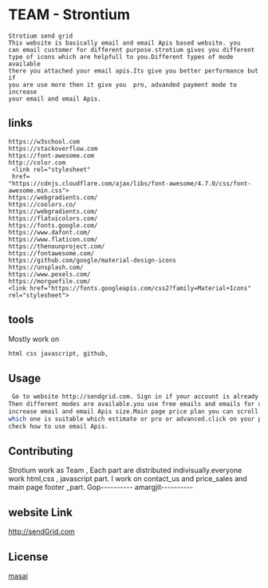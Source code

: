 # TEAM - Strontium
```
Strotium send grid 
This website is basically email and email Apis based website. you 
can email customer for different purpose.strotium gives you different
type of icons which are helpfull to you.Different types of mode available 
there you attached your email apis.Its give you better performance but if
you are use more then it give you  pro, advanded payment mode to increase 
your email and email Apis.
```
## links
```
https://w3school.com
https://stackoverflow.com
https://font-awesome.com
http://color.com
 <link rel="stylesheet" 
 href=
"https://cdnjs.cloudflare.com/ajax/libs/font-awesome/4.7.0/css/font-awesome.min.css">
https://webgradients.com/
https://coolors.co/
https://webgradients.com/
https://flatuicolors.com/
https://fonts.google.com/
https://www.dafont.com/
https://www.flaticon.com/
https://thenounproject.com/
https://fontawesome.com/
https://github.com/google/material-design-icons
https://unsplash.com/
https://www.pexels.com/
https://morguefile.com/
<link href="https://fonts.googleapis.com/css2?family=Material+Icons" rel="stylesheet">
```
## tools
Mostly work on 
```bash
html css javascript, github, 
```
## Usage
```bash 
 Go to website http://sendgrid.com. Sign in if your account is already and go to your login profile. 
Then different modes are available.you use free emails and emails for understanding.if you want to  
increase email and email Apis size.Main page price plan you can scroll  see button see plan and check 
which one is suitable which estimate or pro or advanced.click on your plan. See on plan you learn and 
check how to use email Apis.
```
## Contributing
Strotium work as Team , Each part are distributed indivisually.everyone work html,css , javascript part.
I work on contact_us and price_sales and main page footer _part.
Gop----------
amargjit----------

## website Link
http://sendGrid.com
## License
[masai](https://masai.com/licenses/masai/2020)
